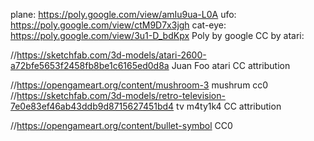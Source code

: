 
plane:
https://poly.google.com/view/amIu9ua-L0A
ufo:
https://poly.google.com/view/ctM9D7x3jgh
cat-eye:
https://poly.google.com/view/3u1-D_bdKpx  Poly by google CC by
atari:

//https://sketchfab.com/3d-models/atari-2600-a72bfe5653f2458fb8be1c6165ed0d8a Juan Foo atari CC attribution 

//https://opengameart.org/content/mushroom-3 mushrum cc0
//https://sketchfab.com/3d-models/retro-television-7e0e83ef46ab43ddb9d8715627451bd4 tv m4ty1k4 CC attribution

//https://opengameart.org/content/bullet-symbol CC0